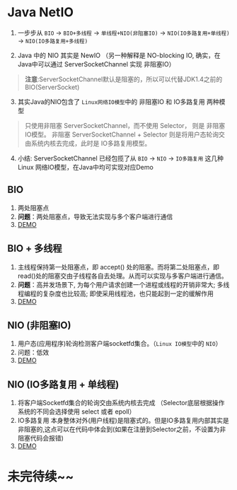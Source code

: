 # Java NetIO
1. 一步步从 `BIO` -> `BIO+多线程` -> `单线程+NIO(非阻塞IO)` -> `NIO(IO多路复用+单线程)` -> `NIO(IO多路复用+多线程)`

2. Java 中的 NIO 其实是 NewIO （另一种解释是 NO-blocking IO, 确实，在Java中可以通过 ServerSocketChannel 实现 非阻塞IO）
> **注意**:ServerSocketChannel默认是阻塞的，所以可以代替JDK1.4之前的BIO(ServerSocket)

3. 其实Java的NIO包含了 `Linux网络IO模型`中的  非阻塞IO 和 IO多路复用 两种模型
> 只使用非阻塞 ServerSocketChannel，而不使用 Selector， 则是 非阻塞IO模型。
> 非阻塞 ServerSocketChannel + Selector 则是将用户态轮询交由系统内核去完成，此时是 IO多路复用模型。

4. 小结: ServerSocketChannel 已经包揽了从 `BIO` -> `NIO` -> `IO多路复用` 这几种 Linux 网络IO模型，在Java中均可实现对应Demo

## BIO
1. 两处阻塞点
2. **问题**：两处阻塞点，导致无法实现与多个客户端进行通信
3. [DEMO](https://github.com/rymuscle/JavaNetIO/tree/master/src/com/javaio/study/bio/chapter02)

## BIO + 多线程
1. 主线程保持第一处阻塞点，即 accept() 处的阻塞。而将第二处阻塞点，即read()处的阻塞交由子线程各自去处理。从而可以实现与多客户端进行通信。
2. **问题**：高并发场景下, 为每个用户请求创建一个进程或线程的开销非常大; 多线程编程的复杂度也比较高; 即使采用线程池，也只能起到一定的缓解作用
3. [DEMO](https://github.com/rymuscle/JavaNetIO/tree/master/src/com/javaio/study/bio/chapter03)

## NIO (非阻塞IO)
1. 用户态(应用程序)轮询检测客户端socketfd集合。（`Linux IO模型`中的 `NIO`）
2. 问题：低效
3. [DEMO](https://github.com/rymuscle/JavaNetIO/tree/master/src/com/javaio/study/nio/chapter03)

## NIO (IO多路复用 + 单线程) 
1. 将客户端Socketfd集合的轮询交由系统内核去完成 （Selector底层根据操作系统的不同会选择使用 select 或者 epoll）
2. IO多路复用 本身整体对外(用户线程)是阻塞式的。但是IO多路复用内部其实是非阻塞的,这点可以在代码中体会到(如果在注册到Selector之前，不设置为非阻塞代码会报错)
3. [DEMO](https://github.com/rymuscle/JavaNetIO/tree/master/src/com/javaio/study/nio/iomultiplexing)

# 未完待续~~